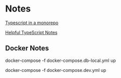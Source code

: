 # Notes

[Typescript in a monorepo](https://valcker.medium.com/configuring-typescript-monorepo-with-eslint-prettier-and-webstorm-61a71f218104)

[Helpful TypeScript Notes](https://basarat.gitbook.io/typescript/)

## Docker Notes

docker-compose -f docker-compose.db-local.yml up

docker-compose -f docker-compose.dev.yml up
